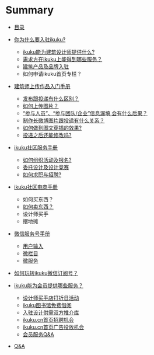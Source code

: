 # Summary

* [目录](README.md)  
* [你为什么要入驻ikuku?](signup.md)  
  * [ikuku能为建筑设计师提供什么?](signup-1.md)
  * [需求方在ikuku上能得到哪些服务？](o2o.md) 
  * [建筑产品及品牌入驻](signup-3.md)  
  * 如何申请ikuku首页专栏？
* [建筑师上传作品入门手册](101.md)
  * [发布跟投递有什么区别？](101-1.md)
  * [如何上传图片？](101-2.md)
  * [“参与人员”、“参与团队/企业”信息漏填,会有什么后果？](101-3.md)
  * [制作长微博图片跟投递有什么关系？](101-4.md) 
  * [如何做到图文穿插的效果?](101-5.md)
  * [投递之后还能修改吗?](101-6.md)
 
* [ikuku社区服务手册](ucenter.md)   
  * [如何组织活动及报名?](ucenter-1.md)  
  * [委托设计及设计竞赛](ucenter-3.md)
  * [如何求职与招聘?](ucenter-2.md)
  
* [ikuku社区电商手册](shop.md)  
  * 如何买东西？
  * [如何卖东西？](shop-2.md)  
  * 设计师买手 
  * 摆地摊  
   
   
* [微信服务号手册](weixin.md)
  * [用户输入](weixin-1.md)
  * [微栏目](weixin-2.md)
  * [微服务](weixin-3.md)
  
  
* [如何玩转ikuku微信订阅号？](weixinsubscribe.md)  


* [ikuku能为会员提供哪些服务？](member.md)  
  * [设计师买手店打折日活动](member-3.md)
  * [ikuku图书馆免费借阅](library.md)  
  * [入驻设计供需双方推介库](member-4.md)  
  * [ikuku.cn首页招聘机会](member-5.md)  
  * [ikuku.cn首页广告投放机会](member-6.md)
  * [会员服务Q&A](member-2.md)

* [Q&A](qa.md)

